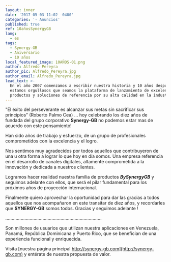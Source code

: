 ```yaml
---
layout: inner
date: '2017-05-03 11:02 -0400'
categories: '- Anuncios'
published: true
ref: 10añosSynergyGB
lang:
  - es
tags:
  - Synergy-GB
  - Aniversario
  - 10 años
local_featured_image: 10AÑOS-01.png
author: Alfredo Pereyra
author_pic: Alfredo_Pereyra.jpg
author_email: Alfredo_Pereyra.jpg
lead_text: >-
  En el año 2007 comenzamos a escribir nuestra historia y 10 años después
  estamos orgullosos que seamos la plataforma de lanzamiento de excelentes
  productos y soluciones de referencia por su alta calidad en la industria.
---
```

"El éxito del perseverante es alcanzar sus metas sin sacrificar sus principios” (Roberto Palmo Cea) ... hoy celebrando los diez años de fundada del grupo corporativo **Synergy-GB** no podemos estar mas de acuerdo con este pensamiento!

Han sido años de trabajo y esfuerzo, de un grupo de profesionales comprometidos con la excelencia y el logro.

Nos sentimos muy agradecidos por todos aquellos que contribuyeron de una u otra forma a lograr lo que hoy en día somos. Una empresa referencia en el desarrollo de canales digitales, altamente comprometida a la innovación y dedicada a nuestros clientes.

Logramos hacer realidad nuestra familia de productos **_BySynergyGB_** y seguimos adelante con ellos, que será el pilar fundamental para los próximos años de proyección internacional.

Finalmente quiero aprovechar la oportunidad para dar las gracias a todos aquellos que nos acompañaron en este transitar de diez años, y recordarles que **SYNERGY-GB** somos todos. Gracias y seguimos adelante ! 

………………………………………………………………… 

Son millones de usuarios que utilizan nuestra aplicaciones en Venezuela, Panamá, República Dominicana y Puerto Rico, que se benefician de una experiencia funcional y enriquecida. 

Visita [nuestra página principal http://synergy-gb.com](http://synergy-gb.com) y entérate de nuestra propuesta de valor.

